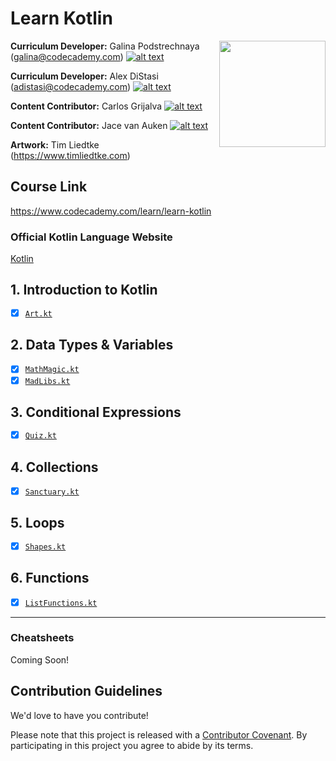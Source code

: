 # Learn Kotlin

<a href="https://www.codecademy.com" target="_blank"><img src="https://github.com/Codecademy/learn-cpp/blob/master/logo.png" align="right" width=170;></a>

<!-- links to social media icons -->

<!-- icons without padding -->

[1]: http://i.imgur.com/wWzX9uB.png (twitter icon without padding)
[2]: http://i.imgur.com/9I6NRUm.png (github icon without padding)
[3]: http://i.imgur.com/fep1WsG.png (facebook icon without padding)
[4]: http://i.imgur.com/VlgBKQ9.png (google plus icon without padding)
[5]: http://i.imgur.com/jDRp47c.png (tumblr icon without padding)
[6]: http://i.imgur.com/Vvy3Kru.png (dribbble icon without padding)

<!-- links to social media accounts -->

[2.3]: http://www.github.com/galinap684

[2.4]: http://www.github.com/adistasicc

[2.5]: https://github.com/cgrijalva90 

[2.6]: https://github.com/jaceva
    
**Curriculum Developer:** Galina Podstrechnaya (galina@codecademy.com) [![alt text][2]][2.3]

**Curriculum Developer:** Alex DiStasi (adistasi@codecademy.com) [![alt text][2]][2.4]

**Content Contributor:** Carlos Grijalva [![alt text][2]][2.5]

**Content Contributor:** Jace van Auken [![alt text][2]][2.6]

**Artwork:** Tim Liedtke (https://www.timliedtke.com)

## Course Link ##

https://www.codecademy.com/learn/learn-kotlin

### Official Kotlin Language Website ###

[Kotlin](https://kotlinlang.org/)

## 1. Introduction to Kotlin ##

- [x] [`Art.kt`](1-introduction-to-kotlin/Art.kt)


## 2. Data Types & Variables ##

- [x] [`MathMagic.kt`](2-data-types-variables/Math-Magic/MathMagic.kt)
- [x] [`MadLibs.kt`](2-data-types-variables/MadLibs.kt)

## 3. Conditional Expressions ##

- [x] [`Quiz.kt`](3-conditional-expressions/Quiz.kt)


## 4. Collections ##

- [x] [`Sanctuary.kt`](4-collections/Sanctuary.kt)

## 5. Loops ##

- [x] [`Shapes.kt`](5-loops/Shapes.kt)


## 6. Functions ##

- [x] [`ListFunctions.kt`](6-functions/ListFunctions.kt)

---

### Cheatsheets ###

Coming Soon!


## Contribution Guidelines

We'd love to have you contribute! 

Please note that this project is released with a [Contributor Covenant](https://www.contributor-covenant.org).
By participating in this project you agree to abide by its terms.
